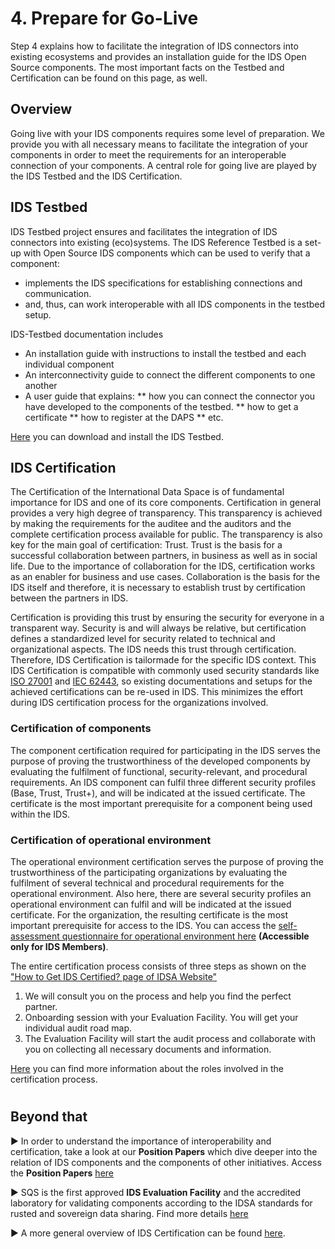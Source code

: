 # 4. Prepare for Go-Live
Step 4 explains how to facilitate the integration of IDS connectors into existing ecosystems and provides an installation guide for the IDS Open Source components. The most important facts on the Testbed and Certification can be found on this page, as well.

## Overview
Going live with your IDS components requires some level of preparation. We provide you with all necessary means to facilitate the integration of your components in order to meet the requirements for an interoperable connection of your components. A central role for going live are played by the IDS Testbed and the IDS Certification.

## IDS Testbed
IDS Testbed project ensures and facilitates the integration of IDS connectors into existing (eco)systems.
The IDS Reference Testbed is a set-up with Open Source IDS components which can be used to verify that a component:
* implements the IDS specifications for establishing connections and communication.
* and, thus, can work interoperable with all IDS components in the testbed setup.

IDS-Testbed documentation includes
* An installation guide with instructions to install the testbed and each individual component
* An interconnectivity guide to connect the different components to one another
* A user guide that explains:
** how you can connect the connector you have developed to the components of the testbed.
** how to get a certificate
** how to register at the DAPS
** etc.

[Here](https://github.com/International-Data-Spaces-Association/IDS-testbed) you can download and install the IDS Testbed.
 
## IDS Certification

The Certification of the International Data Space is of fundamental importance for IDS and one of its core components. Certification in general provides a very high degree of transparency. This transparency is achieved by making the requirements for the auditee and the auditors and the complete certification process available for public. The transparency is also key for the main goal of certification: Trust. Trust is the basis for a successful collaboration between partners, in business as well as in social life. Due to the importance of collaboration for the IDS, certification works as an enabler for business and use cases. Collaboration is the basis for the IDS itself and therefore, it is necessary to establish trust by certification between the partners in IDS.

Certification is providing this trust by ensuring the security for everyone in a transparent way. Security is and will always be relative, but certification defines a standardized level for security related to technical and organizational aspects. The IDS needs this trust through certification. Therefore, IDS Certification is tailormade for
the specific IDS context. This IDS Certification is compatible with commonly used security standards like [ISO 27001](https://en.wikipedia.org/wiki/ISO/IEC_27001) and [IEC 62443](https://en.wikipedia.org/wiki/IEC_62443), so existing documentations and setups for the achieved certifications can be re-used in IDS. This minimizes the effort during IDS certification process for the organizations involved.

### Certification of components
The component certification required for participating in the IDS serves the purpose of proving the trustworthiness of the developed components by evaluating the fulfilment of functional, security-relevant, and procedural requirements. An IDS component can fulfil three different security profiles (Base, Trust, Trust+), and will be indicated at the issued certificate. The certificate is the most important prerequisite for a component being used within the IDS.

### Certification of operational environment
The operational environment certification serves the purpose of proving the trustworthiness of the participating organizations by evaluating the fulfilment of several technical and procedural requirements for the operational environment. Also here, there are several security profiles an operational environment can fulfil and will be indicated at the issued certificate. For the organization, the resulting certificate is the most important prerequisite for access to the IDS. You can access the [self-assessment questionnaire for operational environment here](https://industrialdataspace.jiveon.com/docs/DOC-4292) **(Accessible only for IDS Members)**.

The entire certification process consists of three steps as shown on the ["How to Get IDS Certified? page of IDSA Website"](https://internationaldataspaces.org/use/certification/)

1. We will consult you on the process and help you find the perfect partner.
2. Onboarding session with your Evaluation Facility. You will get your individual audit road map.
3. The Evaluation Facility will start the audit process and collaborate with you on collecting all necessary documents and information.

[Here](Roles-in-Certification.md) you can find more information about the roles involved in the certification process. 
#

## Beyond that
:arrow_forward: In order to understand the importance of interoperability and certification, take a look at our **Position Papers** which dive deeper into the relation of IDS components and the components of other initiatives. Access the **Position Papers** [here](https://internationaldataspaces.org/publications/position-papers/)

:arrow_forward: SQS is the first approved **IDS Evaluation Facility** and the accredited laboratory for validating components according to the IDSA standards for rusted and sovereign data sharing. Find more details [here](https://www.sqs.es/qaas/?lang=en#q-idsa)

:arrow_forward: A more general overview of IDS Certification can be found [here](https://internationaldataspaces.org/offers/certification/).
